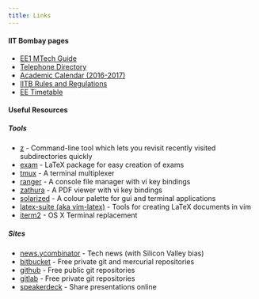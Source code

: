 ```yaml
---
title: Links
---
```


#### IIT Bombay pages

  - [EE1 MTech Guide](http://sharada.ee.iitb.ac.in/~sarva/ee1mtech/)
  - [Telephone Directory](http://portal.iitb.ac.in/TelephoneDirectory/)
  - [Academic Calendar (2016-2017)](http://www.iitb.ac.in/newacadhome/AcadCal201617May.pdf)
  - [IITB Rules and Regulations](http://www.iitb.ac.in/newacadhome/rules.jsp)
  - [EE Timetable](https://www.ee.iitb.ac.in/web/schedule/timetable)

#### Useful Resources
##### Tools

  - [z](https://github.com/rupa/z/) - Command-line tool which lets you revisit recently visited subdirectories quickly 
  - [exam](http://www.ctan.org/pkg/exam) - LaTeX package for easy creation of exams
  - [tmux](https://tmux.github.io/) - A terminal multiplexer
  - [ranger](http://ranger.nongnu.org/) - A console file manager with vi key bindings
  - [zathura](https://pwmt.org/projects/zathura/) - A PDF viewer with vi key bindings
  - [solarized](http://ethanschoonover.com/solarized) - A colour palette for gui and terminal applications 
  - [latex-suite (aka vim-latex)](http://vim-latex.sourceforge.net/) - Tools for creating LaTeX documents in vim
  - [iterm2](https://www.iterm2.com/) - OS X Terminal replacement

##### Sites

  - [news.ycombinator](https://news.ycombinator.com/) - Tech news (with Silicon Valley bias)
  - [bitbucket](https://bitbucket.org/) - Free private git and mercurial repositories
  - [github](https://github.com/) - Free public git repositories
  - [gitlab](https://about.gitlab.com/) - Free private git repositories
  - [speakerdeck](https://speakerdeck.com/) - Share presentations online

